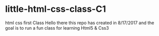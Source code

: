 # little-html-css-class-C1
html css first Class
Hello there
this repo has created in 8/17/2017 and the goal is to run a fun class for learning Html5 & Css3
